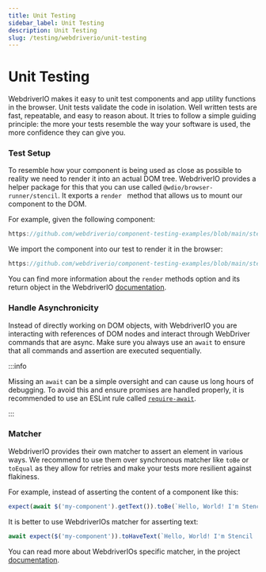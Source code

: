 ```yaml
---
title: Unit Testing
sidebar_label: Unit Testing
description: Unit Testing
slug: /testing/webdriverio/unit-testing
---
```


# Unit Testing

WebdriverIO makes it easy to unit test components and app utility functions in the browser. Unit tests validate the code in isolation. Well written tests are fast, repeatable, and easy to reason about. It tries to follow a simple guiding principle: the more your tests resemble the way your software is used, the more confidence they can give you.

### Test Setup

To resemble how your component is being used as close as possible to reality we need to render it into an actual DOM tree. WebdriverIO provides a helper package for this that you can use called `@wdio/browser-runner/stencil`. It exports a `render ` method that allows us to mount our component to the DOM.

For example, given the following component:

```ts reference title="/src/components/my-component/my-component.tsx"
https://github.com/webdriverio/component-testing-examples/blob/main/stencil-component-starter/src/components/my-component/my-component.tsx
```

We import the component into our test to render it in the browser:

```ts reference title="/src/components/my-component/my-component.test.tsx"
https://github.com/webdriverio/component-testing-examples/blob/main/stencil-component-starter/src/components/my-component/my-component.test.tsx#L2-L18
```

You can find more information about the `render` methods option and its return object in the WebdriverIO [documentation](https://webdriver.io/docs/component-testing/stencil#render-options).

### Handle Asynchronicity

Instead of directly working on DOM objects, with WebdriverIO you are interacting with references of DOM nodes and interact through WebDriver commands that are async. Make sure you always use an `await` to ensure that all commands and assertion are executed sequentially.

:::info

Missing an `await` can be a simple oversight and can cause us long hours of debugging. To avoid this and ensure promises are handled properly, it is recommended to use an ESLint rule called [`require-await`](https://eslint.org/docs/latest/rules/require-await).

:::

### Matcher

WebdriverIO provides their own matcher to assert an element in various ways. We recommend to use them over synchronous matcher like `toBe` or `toEqual` as they allow for retries and make your tests more resilient against flakiness.

For example, instead of asserting the content of a component like this:

```ts
expect(await $('my-component').getText()).toBe(`Hello, World! I'm Stencil 'Don't call me a framework' JS`)
```

It is better to use WebdriverIOs matcher for asserting text:

```ts
await expect($('my-component')).toHaveText(`Hello, World! I'm Stencil 'Don't call me a framework' JS`)
```

You can read more about WebdriverIOs specific matcher, in the project [documentation](https://webdriver.io/docs/api/expect-webdriverio).